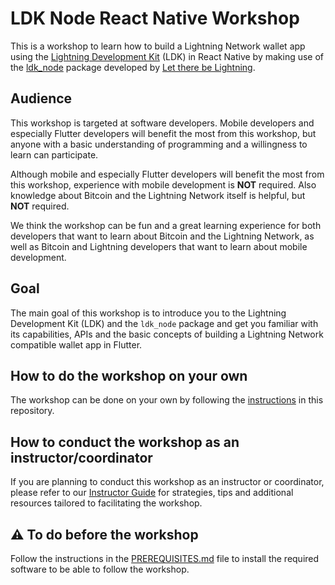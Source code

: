 # LDK Node React Native Workshop

This is a workshop to learn how to build a Lightning Network wallet app using the [Lightning Development Kit](https://lightningdevkit.org) (LDK) in React Native by making use of the [ldk_node](https://github.com/lightningdevkit/ldk-node) package developed by [Let there be Lightning](https://ltbl.io).

## Audience

This workshop is targeted at software developers.
Mobile developers and especially Flutter developers will benefit the most from this workshop, but anyone with a basic understanding of programming and a willingness to learn can participate.

Although mobile and especially Flutter developers will benefit the most from this workshop, experience with mobile development is **NOT** required.
Also knowledge about Bitcoin and the Lightning Network itself is helpful, but **NOT** required.

We think the workshop can be fun and a great learning experience for both developers that want to learn about Bitcoin and the Lightning Network, as well as Bitcoin and Lightning developers that want to learn about mobile development.

## Goal

The main goal of this workshop is to introduce you to the Lightning Development Kit (LDK) and the `ldk_node` package and get you familiar with its capabilities, APIs and the basic concepts of building a Lightning Network compatible wallet app in Flutter.

## How to do the workshop on your own

The workshop can be done on your own by following the [instructions](INSTRUCTIONS.md) in this repository.

## How to conduct the workshop as an instructor/coordinator

If you are planning to conduct this workshop as an instructor or coordinator, please refer to our [Instructor Guide](INSTRUCTOR_GUIDE.md) for strategies, tips and additional resources tailored to facilitating the workshop.

## ⚠️ To do before the workshop

Follow the instructions in the [PREREQUISITES.md](PREREQUISITES.md) file to install the required software to be able to follow the workshop.
